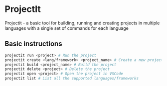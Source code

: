 # ProjectIt
Projectit - a basic tool for building, running and creating projects in multiple languages with a single set of commands for each language


## Basic instructions
```sh
projectit run <project> # Run the project
projectit create <lang/framework> <project_name> # Create a new project
projectit build <project_name> # Build the project
projectit delete <project> # Delete the project
projectit open <project> # Open the project in VSCode
projectit list # List all the supported languages/frameworks
```
